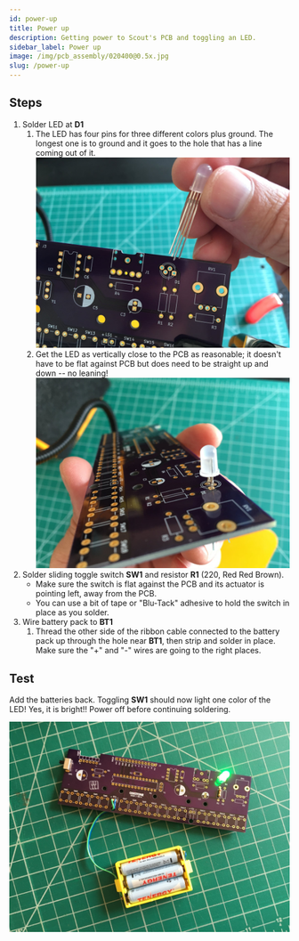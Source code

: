 ```yaml
---
id: power-up
title: Power up
description: Getting power to Scout's PCB and toggling an LED.
sidebar_label: Power up
image: /img/pcb_assembly/020400@0.5x.jpg
slug: /power-up
---
```


## Steps

1. Solder LED at **D1**
   1. The LED has four pins for three different colors plus ground. The longest one is to ground and it goes to the hole that has a line coming out of it.
      ![020101@0.5x.jpg](/img/pcb_assembly/020101@0.5x.jpg)
   2. Get the LED as vertically close to the PCB as reasonable; it doesn't have to be flat against PCB but does need to be straight up and down -- no leaning!
      ![020102@0.5x.jpg](/img/pcb_assembly/020102@0.5x.jpg)
2. Solder sliding toggle switch **SW1** and resistor **R1** (220, Red Red Brown).
   - Make sure the switch is flat against the PCB and its actuator is pointing left, away from the PCB.
   - You can use a bit of tape or "Blu-Tack" adhesive to hold the switch in place as you solder.
3. Wire battery pack to **BT1**
   1. Thread the other side of the ribbon cable connected to the battery pack up through the hole near **BT1**, then strip and solder in place. Make sure the "+" and "-" wires are going to the right places.

## Test

Add the batteries back. Toggling **SW1** should now light one color of the LED! Yes, it is bright!! Power off before continuing soldering.

![020400@0.5x.jpg](/img/pcb_assembly/020400@0.5x.jpg)
